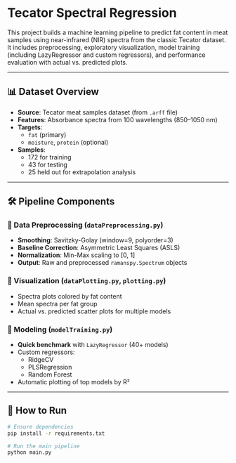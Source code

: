 # Tecator Spectral Regression

This project builds a machine learning pipeline to predict fat content in meat samples using near-infrared (NIR) spectra from the classic Tecator dataset. It includes preprocessing, exploratory visualization, model training (including LazyRegressor and custom regressors), and performance evaluation with actual vs. predicted plots.

---

## 📊 Dataset Overview

- **Source**: Tecator meat samples dataset (from `.arff` file)
- **Features**: Absorbance spectra from 100 wavelengths (850–1050 nm)
- **Targets**: 
  - `fat` (primary)
  - `moisture`, `protein` (optional)
- **Samples**:
  - 172 for training
  - 43 for testing
  - 25 held out for extrapolation analysis

---

## 🛠️ Pipeline Components

### 🔹 Data Preprocessing (`dataPreprocessing.py`)
- **Smoothing**: Savitzky-Golay (window=9, polyorder=3)
- **Baseline Correction**: Asymmetric Least Squares (ASLS)
- **Normalization**: Min-Max scaling to [0, 1]
- **Output**: Raw and preprocessed `ramanspy.Spectrum` objects

### 🔹 Visualization (`dataPlotting.py`, `plotting.py`)
- Spectra plots colored by fat content
- Mean spectra per fat group
- Actual vs. predicted scatter plots for multiple models

### 🔹 Modeling (`modelTraining.py`)
- **Quick benchmark** with `LazyRegressor` (40+ models)
- Custom regressors:
  - RidgeCV
  - PLSRegression
  - Random Forest
- Automatic plotting of top models by R²

---

## 🚀 How to Run

```bash
# Ensure dependencies
pip install -r requirements.txt

# Run the main pipeline
python main.py
